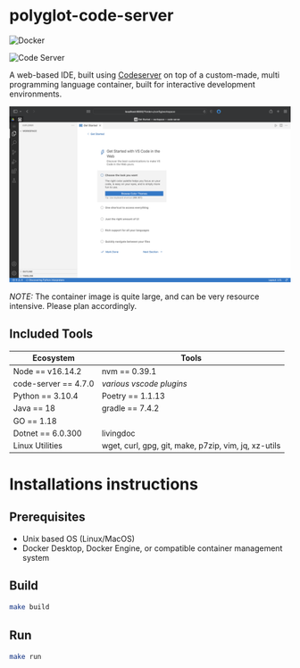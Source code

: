 # polyglot-code-server

![Docker](https://github.com/jpwhite3/polyglot-code-server/workflows/Docker/badge.svg)

![Code Server](https://img.shields.io/badge/Powered%20By-coder%2Fcode--server-blue)

A web-based IDE, built using [Codeserver](https://github.com/coder/code-server) on top of a custom-made, multi programming language container, built for interactive development environments.

![Screen shot](https://github.com/jpwhite3/polyglot-code-server/raw/main/images/screenshot.png)

_NOTE:_ The container image is quite large, and can be very resource intensive. Please plan accordingly.

## Included Tools

| Ecosystem            | Tools                                                |
| -------------------- | ---------------------------------------------------- |
| Node == v16.14.2     | nvm == 0.39.1                                        |
| code-server == 4.7.0 | _various vscode plugins_                             |
| Python == 3.10.4     | Poetry == 1.1.13                                     |
| Java == 18           | gradle == 7.4.2                                      |
| GO == 1.18           |                                                      |
| Dotnet == 6.0.300    | livingdoc                                            |
| Linux Utilities      | wget, curl, gpg, git, make, p7zip, vim, jq, xz-utils |

# Installations instructions

## Prerequisites

- Unix based OS (Linux/MacOS)
- Docker Desktop, Docker Engine, or compatible container management system

## Build

```bash
make build
```

## Run

```bash
make run
```
